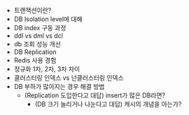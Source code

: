 - 트랜잭션이란?
- DB Isolation level에 대해
- DB index 구동 과정
- ddl vs dml vs dcl
- db 조회 성능 개선
- DB Replication
- Redis 사용 경험
- 정규화 1차, 2차, 3차 차이
- 클러스터링 인덱스 vs 넌클러스터링 인덱스
- DB 부하가 많아지는 경우 해결 방법
    - (Replication 도입한다고 대답) insert가 많은 DB라면?
        - (DB 크기 늘리거나 나눈다고 대답) 캐시의 개념을 아는가?
